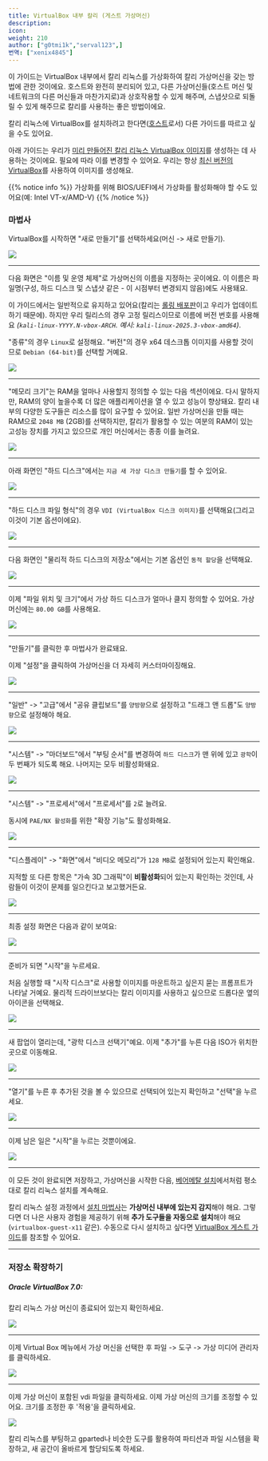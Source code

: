 ```yaml
---
title: VirtualBox 내부 칼리 (게스트 가상머신)
description:
icon:
weight: 210
author: ["g0tmi1k","serval123",]
번역: ["xenix4845"]
---
```


이 가이드는 VirtualBox 내부에서 칼리 리눅스를 가상화하여 칼리 가상머신을 갖는 방법에 관한 것이에요. 호스트와 완전히 분리되어 있고, 다른 가상머신들(호스트 머신 및 네트워크의 다른 머신들과 마찬가지로)과 상호작용할 수 있게 해주며, 스냅샷으로 되돌릴 수 있게 해주므로 칼리를 사용하는 좋은 방법이에요.

칼리 리눅스에 VirtualBox를 설치하려고 한다면([호스트](/docs/virtualization/install-virtualbox-host/)로서) 다른 가이드를 따르고 싶을 수도 있어요.

아래 가이드는 우리가 [미리 만들어진 칼리 리눅스 VirtualBox 이미지](/get-kali/#kali-virtual-machines)를 생성하는 데 사용하는 것이에요. 필요에 따라 이를 변경할 수 있어요. 우리는 항상 [최신 버전의 VirtualBox](https://www.virtualbox.org/wiki/Downloads)를 사용하여 이미지를 생성해요.

{{% notice info %}}
가상화를 위해 BIOS/UEFI에서 가상화를 활성화해야 할 수도 있어요(예: Intel VT-x/AMD-V)
{{% /notice %}}

### 마법사

VirtualBox를 시작하면 "새로 만들기"를 선택하세요(머신 -> 새로 만들기).

![](vb-01.png)

- - -

다음 화면은 "이름 및 운영 체제"로 가상머신의 이름을 지정하는 곳이에요. 이 이름은 파일명(구성, 하드 디스크 및 스냅샷 같은 - 이 시점부터 변경되지 않음)에도 사용돼요.

이 가이드에서는 일반적으로 유지하고 있어요(칼리는 [롤링 배포판](/docs/general-use/kali-branches/)이고 우리가 업데이트하기 때문에). 하지만 우리 릴리스의 경우 고정 릴리스이므로 이름에 버전 번호를 사용해요 _(`kali-linux-YYYY.N-vbox-ARCH`. 예시: `kali-linux-2025.3-vbox-amd64`)_.

"종류"의 경우 `Linux`로 설정해요. "버전"의 경우 x64 데스크톱 이미지를 사용할 것이므로 `Debian (64-bit)`를 선택할 거예요.

![](vb-02.png)

- - -

"메모리 크기"는 RAM을 얼마나 사용할지 정의할 수 있는 다음 섹션이에요. 다시 말하지만, RAM의 양이 높을수록 더 많은 애플리케이션을 열 수 있고 성능이 향상돼요. 칼리 내부의 다양한 도구들은 리소스를 많이 요구할 수 있어요. 일반 가상머신을 만들 때는 RAM으로 `2048 MB` (2GB)를 선택하지만, 칼리가 활용할 수 있는 여분의 RAM이 있는 고성능 장치를 가지고 있으므로 개인 머신에서는 종종 이를 늘려요.

![](vb-03.png)

- - -

아래 화면인 "하드 디스크"에서는 `지금 새 가상 디스크 만들기`를 할 수 있어요.

![](vb-04.png)

- - -

"하드 디스크 파일 형식"의 경우 `VDI (VirtualBox 디스크 이미지)`를 선택해요(그리고 이것이 기본 옵션이에요).

![](vb-05.png)

- - -

다음 화면인 "물리적 하드 디스크의 저장소"에서는 기본 옵션인 `동적 할당`을 선택해요.

![](vb-06.png)

- - -

이제 "파일 위치 및 크기"에서 가상 하드 디스크가 얼마나 클지 정의할 수 있어요. 가상머신에는 `80.00 GB`를 사용해요.

![](vb-07.png)

- - -

"만들기"를 클릭한 후 마법사가 완료돼요.

이제 "설정"을 클릭하여 가상머신을 더 자세히 커스터마이징해요.

![](vb-08.png)

- - -

"일반" -> "고급"에서 "공유 클립보드"를 `양방향`으로 설정하고 "드래그 앤 드롭"도 `양방향`으로 설정해야 해요.

![](vb-09.png)

- - -

"시스템" -> "마더보드"에서 "부팅 순서"를 변경하여 `하드 디스크`가 맨 위에 있고 `광학`이 두 번째가 되도록 해요. 나머지는 모두 비활성화돼요.

![](vb-10.png)

- - -

"시스템" -> "프로세서"에서 "프로세서"를 `2`로 늘려요.

동시에 `PAE/NX 활성화`를 위한 "확장 기능"도 활성화해요.

![](vb-11.png)

- - -

"디스플레이" -> "화면"에서 "비디오 메모리"가 `128 MB`로 설정되어 있는지 확인해요.

지적할 또 다른 항목은 "가속 3D 그래픽"이 **비활성화**되어 있는지 확인하는 것인데, 사람들이 이것이 문제를 일으킨다고 보고했거든요.

![](vb-12.png)

- - -

최종 설정 화면은 다음과 같이 보여요:

![](vb-13.png)

- - -

준비가 되면 "시작"을 누르세요.

처음 실행할 때 "시작 디스크"로 사용할 이미지를 마운트하고 싶은지 묻는 프롬프트가 나타날 거예요. 물리적 드라이브보다는 칼리 이미지를 사용하고 싶으므로 드롭다운 옆의 아이콘을 선택해요.

![](vb-14.png)

- - -

새 팝업이 열리는데, "광학 디스크 선택기"예요. 이제 "추가"를 누른 다음 ISO가 위치한 곳으로 이동해요.

![](vb-15.png)

- - -

"열기"를 누른 후 추가된 것을 볼 수 있으므로 선택되어 있는지 확인하고 "선택"을 누르세요.

![](vb-16.png)

- - -

이제 남은 일은 "시작"을 누르는 것뿐이에요.

![](vb-17.png)

- - -

이 모든 것이 완료되면 저장하고, 가상머신을 시작한 다음, [베어메탈 설치](/docs/installation/hard-disk-install/)에서처럼 평소대로 칼리 리눅스 설치를 계속해요.

칼리 리눅스 설정 과정에서 [설치 마법사](https://gitlab.com/kalilinux/build-scripts/live-build-config/-/blob/master/simple-cdd/profiles/offline.downloads)는 **가상머신 내부에 있는지 감지**해야 해요. 그렇다면 더 나은 사용자 경험을 제공하기 위해 **추가 도구들을 자동으로 설치**해야 해요(`virtualbox-guest-x11` 같은). 수동으로 다시 설치하고 싶다면 [VirtualBox 게스트 가이드](/docs/virtualization/install-virtualbox-guest-additions/)를 참조할 수 있어요.

- - -

### 저장소 확장하기

##### Oracle VirtualBox 7.0:

칼리 리눅스 가상 머신이 종료되어 있는지 확인하세요.

![](vb-18.png)

- - -

이제 Virtual Box 메뉴에서 가상 머신을 선택한 후 파일 -> 도구 -> 가상 미디어 관리자를 클릭하세요.

![](vb-19.png)

- - -

이제 가상 머신이 포함된 vdi 파일을 클릭하세요. 이제 가상 머신의 크기를 조정할 수 있어요. 크기를 조정한 후 '적용'을 클릭하세요.

![](vb-20.png)

칼리 리눅스를 부팅하고 gparted나 비슷한 도구를 활용하여 파티션과 파일 시스템을 확장하고, 새 공간이 올바르게 할당되도록 하세요.